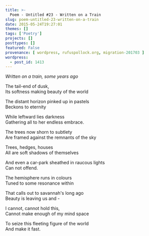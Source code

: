 ```yaml
---
title: >-
  Poem - Untitled #23 - Written on a Train
slug: poem-untitled-23-written-on-a-train
date: 2015-05-24T19:27:01
themes: []
tags: ['Poetry']
projects: []
posttypes: []
featured: False
provenance: [ wordpress, rufuspollock.org, migration-201703 ]
wordpress:
  - post_id: 1413
---
```


*Written on a train, some years ago*

The tail-end of dusk,  
Its softness making beauty of the world

The distant horizon pinked up in pastels  
Beckons to eternity

While leftward lies darkness  
Gathering all to her endless embrace.

The trees now shorn to subtlety  
Are framed against the remnants of the sky

Trees, hedges, houses  
All are soft shadows of themselves

And even a car-park sheathed in raucous lights  
Can not offend.

The hemisphere runs in colours  
Tuned to some resonance within

That calls out to savannah's long ago  
Beauty is leaving us and -

I cannot, cannot hold this,  
Cannot make enough of my mind space

To seize this fleeting figure of the world  
And make it fast.

